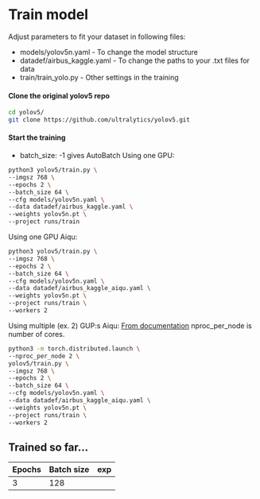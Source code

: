 # Train model 

Adjust parameters to fit your dataset in following files:
* models/yolov5n.yaml - To change the model structure
* datadef/airbus_kaggle.yaml - To change the paths to your .txt files for data
* train/train_yolo.py - Other settings in the training

#### Clone the original yolov5 repo
````bash
cd yolov5/
git clone https://github.com/ultralytics/yolov5.git
````
#### Start the training
* batch_size: -1 gives AutoBatch 
Using one GPU:
````bash
python3 yolov5/train.py \
--imgsz 768 \
--epochs 2 \
--batch_size 64 \
--cfg models/yolov5n.yaml \
--data datadef/airbus_kaggle.yaml \
--weights yolov5n.pt \
--project runs/train
````
Using one GPU Aiqu:
````bash
python3 yolov5/train.py \
--imgsz 768 \
--epochs 2 \
--batch_size 64 \
--cfg models/yolov5n.yaml \
--data datadef/airbus_kaggle_aiqu.yaml \
--weights yolov5n.pt \
--project runs/train \
--workers 2
````
Using multiple (ex. 2) GUP:s Aiqu:
[From documentation](https://docs.ultralytics.com/tutorials/multi-gpu-training/)
nproc_per_node is number of cores.
````bash
python3 -m torch.distributed.launch \
--nproc_per_node 2 \
yolov5/train.py \
--imgsz 768 \
--epochs 2 \
--batch_size 64 \
--cfg models/yolov5n.yaml \
--data datadef/airbus_kaggle_aiqu.yaml \
--weights yolov5n.pt \
--project runs/train \
--workers 2
````

## Trained so far...
| Epochs  | Batch size | exp |
| ------ | --------- | ---- |
| 3  | 128  |
